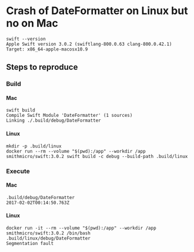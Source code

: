 # Crash of DateFormatter on Linux but no on Mac

```
swift --version
Apple Swift version 3.0.2 (swiftlang-800.0.63 clang-800.0.42.1)
Target: x86_64-apple-macosx10.9
```

## Steps to reproduce

### Build
#### Mac
```
swift build
Compile Swift Module 'DateFormatter' (1 sources)
Linking ./.build/debug/DateFormatter
```

#### Linux

```
mkdir -p .build/linux
docker run --rm --volume "$(pwd):/app" --workdir /app smithmicro/swift:3.0.2 swift build -c debug --build-path .build/linux
```

### Execute
#### Mac
```
.build/debug/DateFormatter
2017-02-02T00:14:50.763Z
```

#### Linux
```
docker run -it --rm --volume "$(pwd):/app" --workdir /app smithmicro/swift:3.0.2 /bin/bash
.build/linux/debug/DateFormatter
Segmentation fault
```
